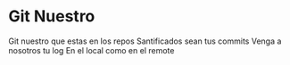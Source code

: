# Git Nuestro

Git nuestro que estas en los repos
Santificados sean tus commits
Venga a nosotros tu log
En el local como en el remote
